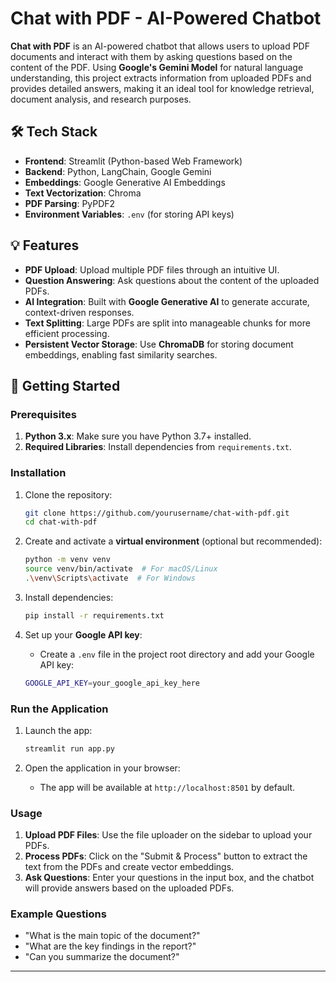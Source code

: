 # Chat with PDF - AI-Powered Chatbot

**Chat with PDF** is an AI-powered chatbot that allows users to upload PDF documents and interact with them by asking questions based on the content of the PDF. Using **Google's Gemini Model** for natural language understanding, this project extracts information from uploaded PDFs and provides detailed answers, making it an ideal tool for knowledge retrieval, document analysis, and research purposes.

## 🛠️ Tech Stack

- **Frontend**: Streamlit (Python-based Web Framework)
- **Backend**: Python, LangChain, Google Gemini
- **Embeddings**: Google Generative AI Embeddings
- **Text Vectorization**: Chroma
- **PDF Parsing**: PyPDF2
- **Environment Variables**: `.env` (for storing API keys) 

## 💡 Features

- **PDF Upload**: Upload multiple PDF files through an intuitive UI.
- **Question Answering**: Ask questions about the content of the uploaded PDFs.
- **AI Integration**: Built with **Google Generative AI** to generate accurate, context-driven responses.
- **Text Splitting**: Large PDFs are split into manageable chunks for more efficient processing.
- **Persistent Vector Storage**: Use **ChromaDB** for storing document embeddings, enabling fast similarity searches.

## 🚀 Getting Started

### Prerequisites

1. **Python 3.x**: Make sure you have Python 3.7+ installed.
2. **Required Libraries**: Install dependencies from `requirements.txt`.

### Installation

1. Clone the repository:
    ```bash
    git clone https://github.com/yourusername/chat-with-pdf.git
    cd chat-with-pdf
    ```

2. Create and activate a **virtual environment** (optional but recommended):
    ```bash
    python -m venv venv
    source venv/bin/activate  # For macOS/Linux
    .\venv\Scripts\activate  # For Windows
    ```

3. Install dependencies:
    ```bash
    pip install -r requirements.txt
    ```

4. Set up your **Google API key**:
    - Create a `.env` file in the project root directory and add your Google API key:
    ```bash
    GOOGLE_API_KEY=your_google_api_key_here
    ```

### Run the Application

1. Launch the app:
    ```bash
    streamlit run app.py
    ```

2. Open the application in your browser:
    - The app will be available at `http://localhost:8501` by default.

### Usage

1. **Upload PDF Files**: Use the file uploader on the sidebar to upload your PDFs.
2. **Process PDFs**: Click on the "Submit & Process" button to extract the text from the PDFs and create vector embeddings.
3. **Ask Questions**: Enter your questions in the input box, and the chatbot will provide answers based on the uploaded PDFs.

### Example Questions

- "What is the main topic of the document?"
- "What are the key findings in the report?"
- "Can you summarize the document?"

---

